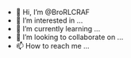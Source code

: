 - 👋 Hi, I’m @BroRLCRAF
- 👀 I’m interested in ...
- 🌱 I’m currently learning ...
- 💞️ I’m looking to collaborate on ...
- 📫 How to reach me ...

<!---
BroRLCRAF/BroRLCRAF is a ✨ special ✨ repository because its `README.md` (this file) appears on your GitHub profile.
You can click the Preview link to take a look at your changes.
--->
